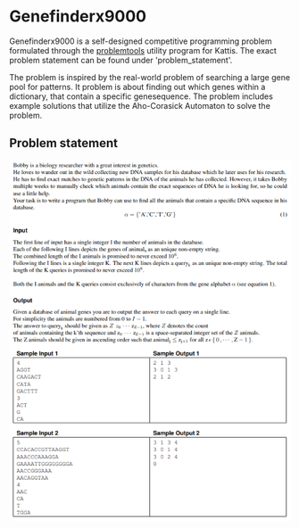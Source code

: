 # Genefinderx9000

Genefinderx9000 is a self-designed competitive programming problem formulated through the [problemtools](https://github.com/Kattis/problemtools) utility program for Kattis. The exact problem statement can be found under 'problem_statement'.

The problem is inspired by the real-world problem of searching a large gene pool for patterns.
It problem is about finding out which genes within a dictionary, that contain a specific genesequence.
The problem includes example solutions that utilize the Aho-Corasick Automaton to solve the problem.

## Problem statement

<img src="problem_statement/Problem_statement.PNG" 
        alt="Picture" 
        style="display: block; margin: 0 auto" />
